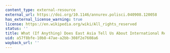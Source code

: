 ```yaml
---
content_type: external-resource
external_url: https://doi.org/10.1146/annurev.polisci.040908.120058
has_external_license_warning: true
license: https://en.wikipedia.org/wiki/All_rights_reserved
status: ''
title: What (If Anything) Does East Asia Tell Us About International Relations Theory?
uid: a57f8bfe-10b8-47ae-a2bb-308f2e7608a6
wayback_url: ''
---
```

